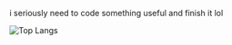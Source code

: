 i seriously need to code something useful and finish it lol

![Top Langs](https://github-readme-stats.vercel.app/api/top-langs/?username=gato741&theme=calm)